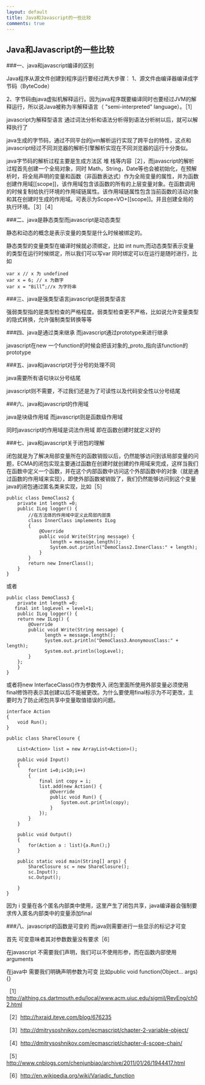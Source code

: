 ```yaml
---
layout: default
title: Java和Javascript的一些比较
comments: true
---
```



## Java和Javascript的一些比较

###一、java和javascript编译的区别

Java程序从源文件创建到程序运行要经过两大步骤：
1、源文件由编译器编译成字节码（ByteCode）

2、字节码由java虚拟机解释运行。因为java程序既要编译同时也要经过JVM的解释运行，所以说Java被称为半解释语言（ "semi-interpreted" language）。［1］

javascript为解释型语言 通过词法分析和语法分析得到语法分析树以后，就可以解释执行了

java生成的字节码，通过不同平台的jvm解析运行实现了跨平台的特性，这点和javascript经过不同浏览器的解析引擎解析实现在不同浏览器的运行十分类似。

java字节码的解析过程主要是生成方法区 堆 栈等内容［2］，而javascript的解析过程首先创建一个全局对象，同时 Math，String，Date等也会被初始化，在预解析时，将全局声明的变量和函数（非函数表达式）作为全局变量的属性，并为函数创建作用域[[scope]]，该作用域包含该函数的所有的上层变量对象。在函数调用的时候复制给执行环境的作用域链属性。该作用域链属性包含当前函数的活动对象和其在创建时生成的作用域。可表示为Scope=VO+[[scope]]。并且创建全局的执行环境。［3］［4］

###二、java是静态类型而javascript是动态类型

静态和动态的概念是表示变量的类型是什么时候被绑定的。

静态类型的变量类型在编译时候就必须绑定，比如 int num;而动态类型表示变量的类型在运行时候绑定，所以我们可以写var 同时绑定可以在运行是随时进行，比如
```
var x // x 为 undefined
var x = 6; // x 为数字
var x = "Bill”;//x 为字符串
```

###三、java是强类型语言javascript是弱类型语言

强弱类型指的是类型检查的严格程度。弱类型检查更不严格，比如说允许变量类型的隐式转换，允许强制类型转换等等

###四、java是通过类来继承 而javascript通过prototype来进行继承

javascript在new 一个function的时候会把该对象的_proto_指向该function的prototype

###五、java和javascript对于分号的处理不同

java需要所有语句块以分号结尾

javascript则不需要，不过我们还是为了可读性以及代码安全性以分号结尾

###六、java和javascript的作用域

java是块级作用域 而javascript则是函数级作用域

同时javascript的作用域是词法作用域 即在函数创建时就定义好的

###七、java和javascript关于闭包的理解

闭包就是为了解决局部变量所在的函数销毁以后，仍然能够访问到该局部变量的问题，ECMA的闭包实现主要通过函数在创建时就创建的作用域来完成，这样当我们在函数中定义一个函数，并在这个内部函数中访问这个外部函数中的对象（就是通过函数的作用域来实现），即使外部函数被销毁了，我们仍然能够访问到这个变量
java的闭包通过匿名类来实现，比如［5］

```
public class DemoClass2 {
	private int length =0;
	public ILog logger() {
	    //在方法体的作用域中定义此局部内部类
	    class InnerClass implements ILog
	    {
	        @Override
	        public void Write(String message) {
	            length = message.length();
	            System.out.println("DemoClass2.InnerClass:" + length);
	        }
	    }
	    return new InnerClass();
	}
}
```

或者

```
public class DemoClass3 {
    private int length =0;
   final int logLevel = level+1;
    public ILog logger() {
    return new ILog() {
        @Override
        public void Write(String message) {
              length = message.length();
              System.out.println("DemoClass3.AnonymousClass:" + length);
              System.out.println(logLevel);   
        }
    };
    }
}
```

或者将new InterfaceClass()作为参数传入
闭包里面所使用外部变量必须使用final修饰符表示其创建以后不能被更改。为什么要使用final标示为不可更改，主要时为了防止闭包共享中变量取值错误的问题。

```
interface Action
{
    void Run();
}

public class ShareClosure {

    List<Action> list = new ArrayList<Action>();
   
    public void Input()
    {
        for(int i=0;i<10;i++)
        {
            final int copy = i;
            list.add(new Action() {   
                @Override
                public void Run() {
                    System.out.println(copy);
                }
            });
        }
    }
   
    public void Output()
    {
        for(Action a : list){a.Run();}
    }
   
    public static void main(String[] args) {
        ShareClosure sc = new ShareClosure();
        sc.Input();
        sc.Output();

    }
}
```

因为 i 变量在各个匿名内部类中使用，这里产生了闭包共享，java编译器会强制要求传入匿名内部类中的变量添加final

###八、javascript的函数是可变的 而java则需要进行一些显示的标记才可变

首先 可变意味者其对参数数量没有要求［6］

在javascript 不需要我们声明，我们可以不使用形参，而在函数内部使用arguments

在java中 需要我们明确声明参数为可变 比如public void function(Object... args){}

［1］http://althing.cs.dartmouth.edu/local/www.acm.uiuc.edu/sigmil/RevEng/ch02.html

［2］http://hxraid.iteye.com/blog/676235

［3］http://dmitrysoshnikov.com/ecmascript/chapter-2-variable-object/

［4］http://dmitrysoshnikov.com/ecmascript/chapter-4-scope-chain/

［5］http://www.cnblogs.com/chenjunbiao/archive/2011/01/26/1944417.html

［6］http://en.wikipedia.org/wiki/Variadic_function